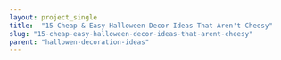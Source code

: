 ```yaml
---
layout: project_single
title:  "15 Cheap & Easy Halloween Decor Ideas That Aren't Cheesy"
slug: "15-cheap-easy-halloween-decor-ideas-that-arent-cheesy"
parent: "hallowen-decoration-ideas"
---
```

 